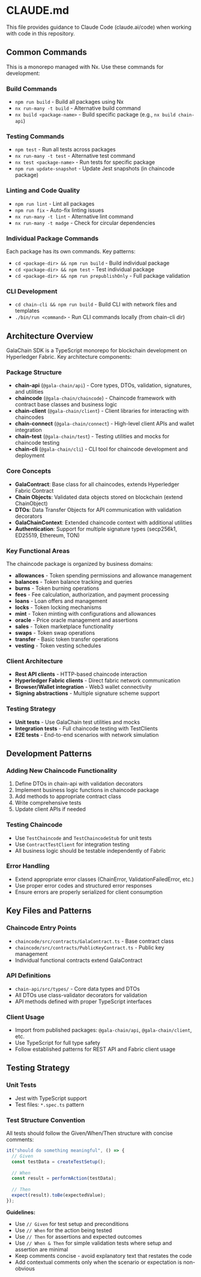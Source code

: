 # CLAUDE.md

This file provides guidance to Claude Code (claude.ai/code) when working with code in this repository.

## Common Commands

This is a monorepo managed with Nx. Use these commands for development:

### Build Commands
- `npm run build` - Build all packages using Nx
- `nx run-many -t build` - Alternative build command
- `nx build <package-name>` - Build specific package (e.g., `nx build chain-api`)

### Testing Commands
- `npm test` - Run all tests across packages
- `nx run-many -t test` - Alternative test command
- `nx test <package-name>` - Run tests for specific package
- `npm run update-snapshot` - Update Jest snapshots (in chaincode package)

### Linting and Code Quality
- `npm run lint` - Lint all packages
- `npm run fix` - Auto-fix linting issues
- `nx run-many -t lint` - Alternative lint command
- `nx run-many -t madge` - Check for circular dependencies

### Individual Package Commands
Each package has its own commands. Key patterns:
- `cd <package-dir> && npm run build` - Build individual package
- `cd <package-dir> && npm test` - Test individual package
- `cd <package-dir> && npm run prepublishOnly` - Full package validation

### CLI Development
- `cd chain-cli && npm run build` - Build CLI with network files and templates
- `./bin/run <command>` - Run CLI commands locally (from chain-cli dir)

## Architecture Overview

GalaChain SDK is a TypeScript monorepo for blockchain development on Hyperledger Fabric. Key architecture components:

### Package Structure
- **chain-api** (`@gala-chain/api`) - Core types, DTOs, validation, signatures, and utilities
- **chaincode** (`@gala-chain/chaincode`) - Chaincode framework with contract base classes and business logic
- **chain-client** (`@gala-chain/client`) - Client libraries for interacting with chaincodes
- **chain-connect** (`@gala-chain/connect`) - High-level client APIs and wallet integration
- **chain-test** (`@gala-chain/test`) - Testing utilities and mocks for chaincode testing
- **chain-cli** (`@gala-chain/cli`) - CLI tool for chaincode development and deployment

### Core Concepts
- **GalaContract**: Base class for all chaincodes, extends Hyperledger Fabric Contract
- **Chain Objects**: Validated data objects stored on blockchain (extend ChainObject)
- **DTOs**: Data Transfer Objects for API communication with validation decorators
- **GalaChainContext**: Extended chaincode context with additional utilities
- **Authentication**: Support for multiple signature types (secp256k1, ED25519, Ethereum, TON)

### Key Functional Areas
The chaincode package is organized by business domains:
- **allowances** - Token spending permissions and allowance management
- **balances** - Token balance tracking and queries
- **burns** - Token burning operations
- **fees** - Fee calculation, authorization, and payment processing
- **loans** - Loan offers and management
- **locks** - Token locking mechanisms
- **mint** - Token minting with configurations and allowances
- **oracle** - Price oracle management and assertions
- **sales** - Token marketplace functionality
- **swaps** - Token swap operations
- **transfer** - Basic token transfer operations
- **vesting** - Token vesting schedules

### Client Architecture
- **Rest API clients** - HTTP-based chaincode interaction
- **Hyperledger Fabric clients** - Direct fabric network communication
- **Browser/Wallet integration** - Web3 wallet connectivity
- **Signing abstractions** - Multiple signature scheme support

### Testing Strategy
- **Unit tests** - Use GalaChain test utilities and mocks
- **Integration tests** - Full chaincode testing with TestClients
- **E2E tests** - End-to-end scenarios with network simulation

## Development Patterns

### Adding New Chaincode Functionality
1. Define DTOs in chain-api with validation decorators
2. Implement business logic functions in chaincode package
3. Add methods to appropriate contract class
4. Write comprehensive tests
5. Update client APIs if needed

### Testing Chaincode
- Use `TestChaincode` and `TestChaincodeStub` for unit tests
- Use `ContractTestClient` for integration testing
- All business logic should be testable independently of Fabric

### Error Handling
- Extend appropriate error classes (ChainError, ValidationFailedError, etc.)
- Use proper error codes and structured error responses
- Ensure errors are properly serialized for client consumption

## Key Files and Patterns

### Chaincode Entry Points
- `chaincode/src/contracts/GalaContract.ts` - Base contract class
- `chaincode/src/contracts/PublicKeyContract.ts` - Public key management
- Individual functional contracts extend GalaContract

### API Definitions
- `chain-api/src/types/` - Core data types and DTOs
- All DTOs use class-validator decorators for validation
- API methods defined with proper TypeScript interfaces

### Client Usage
- Import from published packages: `@gala-chain/api`, `@gala-chain/client`, etc.
- Use TypeScript for full type safety
- Follow established patterns for REST API and Fabric client usage

## Testing Strategy

### Unit Tests
- Jest with TypeScript support
- Test files: `*.spec.ts` pattern

### Test Structure Convention
All tests should follow the Given/When/Then structure with concise comments:

```typescript
it("should do something meaningful", () => {
  // Given
  const testData = createTestSetup();
  
  // When
  const result = performAction(testData);
  
  // Then
  expect(result).toBe(expectedValue);
});
```

**Guidelines:**
- Use `// Given` for test setup and preconditions
- Use `// When` for the action being tested
- Use `// Then` for assertions and expected outcomes
- Use `// When & Then` for simple validation tests where setup and assertion are minimal
- Keep comments concise - avoid explanatory text that restates the code
- Add contextual comments only when the scenario or expectation is non-obvious
